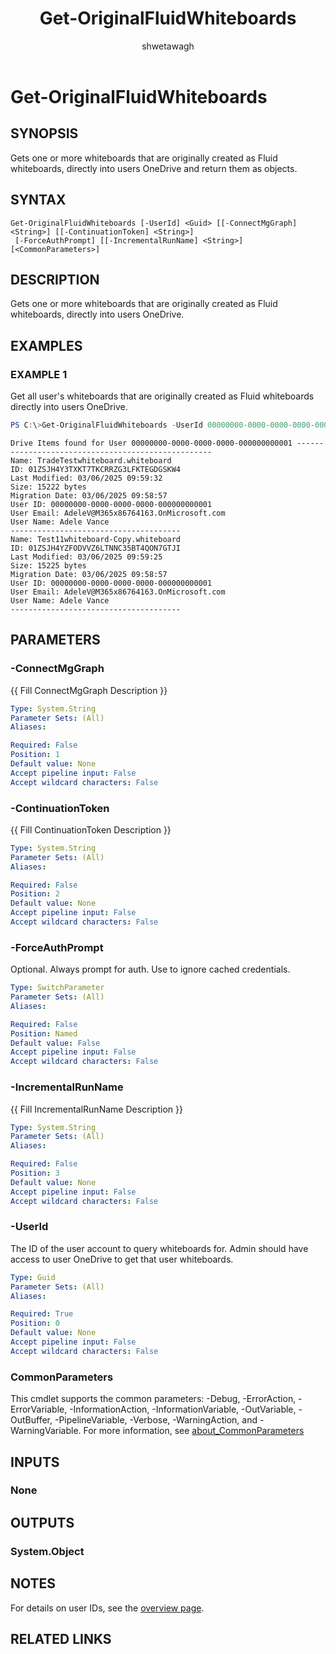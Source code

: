 ﻿---
external help file: WhiteboardAdmin-help.xml
Module Name: WhiteboardAdmin
online version: https://learn.microsoft.com/powershell/module/whiteboard/get-originalfluidwhiteboards
applicable: Microsoft Whiteboard
title: Get-OriginalFluidWhiteboards
schema: 2.0.0
author: shwetawagh
ms.author: shwetawagh
ms.reviewer:
---

# Get-OriginalFluidWhiteboards

## SYNOPSIS
Gets one or more whiteboards that are originally created as Fluid whiteboards, directly into users OneDrive and return them as objects.

## SYNTAX

```
Get-OriginalFluidWhiteboards [-UserId] <Guid> [[-ConnectMgGraph] <String>] [[-ContinuationToken] <String>]
 [-ForceAuthPrompt] [[-IncrementalRunName] <String>] [<CommonParameters>]
```

## DESCRIPTION

Gets one or more whiteboards that are originally created as Fluid whiteboards, directly into users OneDrive.

## EXAMPLES

### EXAMPLE 1

Get all user's whiteboards that are originally created as Fluid whiteboards directly into users OneDrive.

```powershell
PS C:\>Get-OriginalFluidWhiteboards -UserId 00000000-0000-0000-0000-000000000001
```


```Output
Drive Items found for User 00000000-0000-0000-0000-000000000001 ---------------------------------------------------
Name: TradeTestwhiteboard.whiteboard
ID: 01ZSJH4Y3TXKT7TKCRRZG3LFKTEGDGSKW4
Last Modified: 03/06/2025 09:59:32
Size: 15222 bytes
Migration Date: 03/06/2025 09:58:57
User ID: 00000000-0000-0000-0000-000000000001
User Email: AdeleV@M365x86764163.OnMicrosoft.com
User Name: Adele Vance
--------------------------------------
Name: Test11whiteboard-Copy.whiteboard
ID: 01ZSJH4YZFODVVZ6LTNNC35BT4QON7GTJI
Last Modified: 03/06/2025 09:59:25
Size: 15225 bytes
Migration Date: 03/06/2025 09:58:57
User ID: 00000000-0000-0000-0000-000000000001
User Email: AdeleV@M365x86764163.OnMicrosoft.com
User Name: Adele Vance
--------------------------------------
```

## PARAMETERS

### -ConnectMgGraph
{{ Fill ConnectMgGraph Description }}

```yaml
Type: System.String
Parameter Sets: (All)
Aliases:

Required: False
Position: 1
Default value: None
Accept pipeline input: False
Accept wildcard characters: False
```

### -ContinuationToken
{{ Fill ContinuationToken Description }}

```yaml
Type: System.String
Parameter Sets: (All)
Aliases:

Required: False
Position: 2
Default value: None
Accept pipeline input: False
Accept wildcard characters: False
```

### -ForceAuthPrompt

Optional. Always prompt for auth. Use to ignore cached credentials.

```yaml
Type: SwitchParameter
Parameter Sets: (All)
Aliases:

Required: False
Position: Named
Default value: False
Accept pipeline input: False
Accept wildcard characters: False
```

### -IncrementalRunName
{{ Fill IncrementalRunName Description }}

```yaml
Type: System.String
Parameter Sets: (All)
Aliases:

Required: False
Position: 3
Default value: None
Accept pipeline input: False
Accept wildcard characters: False
```

### -UserId

The ID of the user account to query whiteboards for. Admin should have access to user OneDrive to get that user whiteboards.

```yaml
Type: Guid
Parameter Sets: (All)
Aliases:

Required: True
Position: 0
Default value: None
Accept pipeline input: False
Accept wildcard characters: False
```

### CommonParameters

This cmdlet supports the common parameters: -Debug, -ErrorAction, -ErrorVariable, -InformationAction, -InformationVariable, -OutVariable, -OutBuffer, -PipelineVariable, -Verbose, -WarningAction, and -WarningVariable. For more information, see [about_CommonParameters](https://go.microsoft.com/fwlink/p/?LinkID=113216)

## INPUTS

### None

## OUTPUTS

### System.Object

## NOTES

For details on user IDs, see the [overview page](../../docs-conceptual/overview.md).

## RELATED LINKS

